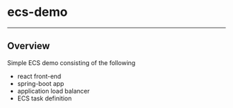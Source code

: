 # ecs-demo
---
## Overview
Simple ECS demo consisting of the following
* react front-end
* spring-boot app
* application load balancer
* ECS task definition
